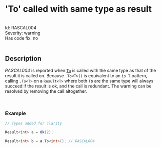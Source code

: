 # 'To' called with same type as result

<br/>

<div class="text-secondary lh-lg" style="font-size: 14px;">
Id: RASCAL004
<br/>
Severity: <span class="text-warning">warning</span>
<br/>
Has code fix: <span class="text-danger">no</span>
<br/>
</div>

<br/>

## Description

*RASCAL004* is reported when [`To`](/api/Rascal.Result-1.html#Rascal_Result_1_To__1_Rascal_Error_) is called with the same type as that of the result it is called on. Because `.To<T>()` is equivalent to an `is T` pattern, calling `.To<T>` on a `Result<T>` where both `T`s are the same type will always succeed if the result is ok, and the call is redundant. The warning can be resolved by removing the call altogether.

<br/>

### Example

```cs
// Types added for clarity

Result<int> a = Ok(2);

Result<int> b = a.To<int>(); // RASCAL004
```
